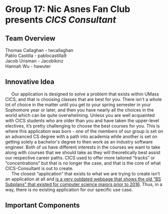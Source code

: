 # Group 17: Nic Asnes Fan Club presents *CICS Consultant*

## Team Overview
Thomas Callaghan - twcallaghan <br>
Pablo Castilla - pablocastilla9 <br>
Jacob Urisman - Jacobikinz <br>
Hannah Wu - hawuter <br>

## Innovative Idea
&nbsp;&nbsp;&nbsp;&nbsp; Our application is designed to solve a problem that exists within UMass CICS, and that is choosing classes that are best for you. There isn't a whole lot of choice in the matter until you get to your spring semester in your Sophomore year or later, and then you have nearly all the choices in the world which can be quite overwhelming. Unless you are well acquainted with CICS students who are older than you and have taken the upper-level electives, it’s pretty challenging to choose the best courses for you. This is where this application was born - one of the members of our group is set on an advanced CS degree with a path into academia while another is set on getting solely a bachelor's degree to then work as an industry software engineer. Both of us have different interests in the courses we want to take along with courses that we should take as they will theoretically best assist our respective career paths. CICS used to offer more tailored “tracks” or “concentrations” but that is no longer the case, and that is the core of what CICS-Consultant is out to create. <br>
&nbsp;&nbsp;&nbsp;&nbsp; The closest “application” that exists to what we are trying to create isn’t an application at all and [is a very outdated webpage that shows the old “BS Subplans” that existed for computer science majors prior to 2016](https://www.cics.umass.edu/ugrad-education/concentrations). Thus, in a way, there is no existing application for our specific use case.


## Important Components
